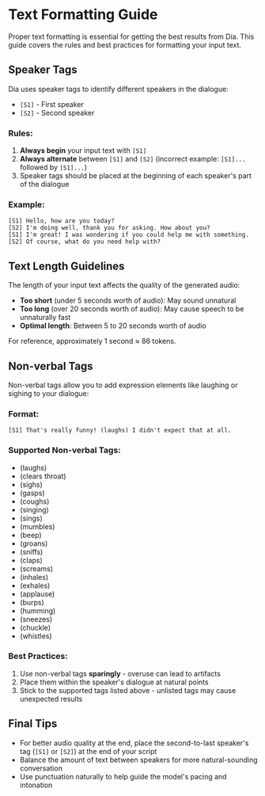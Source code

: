 # Text Formatting Guide

Proper text formatting is essential for getting the best results from Dia. This guide covers the rules and best practices for formatting your input text.

## Speaker Tags

Dia uses speaker tags to identify different speakers in the dialogue:

- `[S1]` - First speaker
- `[S2]` - Second speaker

### Rules:

1. **Always begin** your input text with `[S1]`
2. **Always alternate** between `[S1]` and `[S2]` (incorrect example: `[S1]...` followed by `[S1]...`)
3. Speaker tags should be placed at the beginning of each speaker's part of the dialogue

### Example:

```
[S1] Hello, how are you today? 
[S2] I'm doing well, thank you for asking. How about you?
[S1] I'm great! I was wondering if you could help me with something.
[S2] Of course, what do you need help with?
```

## Text Length Guidelines

The length of your input text affects the quality of the generated audio:

- **Too short** (under 5 seconds worth of audio): May sound unnatural
- **Too long** (over 20 seconds worth of audio): May cause speech to be unnaturally fast
- **Optimal length**: Between 5 to 20 seconds worth of audio

For reference, approximately 1 second ≈ 86 tokens.

## Non-verbal Tags

Non-verbal tags allow you to add expression elements like laughing or sighing to your dialogue:

### Format:
```
[S1] That's really funny! (laughs) I didn't expect that at all.
```

### Supported Non-verbal Tags:

- (laughs)
- (clears throat)
- (sighs)
- (gasps)
- (coughs)
- (singing)
- (sings)
- (mumbles)
- (beep)
- (groans)
- (sniffs)
- (claps)
- (screams)
- (inhales)
- (exhales)
- (applause)
- (burps)
- (humming)
- (sneezes)
- (chuckle)
- (whistles)

### Best Practices:

1. Use non-verbal tags **sparingly** - overuse can lead to artifacts
2. Place them within the speaker's dialogue at natural points
3. Stick to the supported tags listed above - unlisted tags may cause unexpected results

## Final Tips

- For better audio quality at the end, place the second-to-last speaker's tag (`[S1]` or `[S2]`) at the end of your script
- Balance the amount of text between speakers for more natural-sounding conversation
- Use punctuation naturally to help guide the model's pacing and intonation

